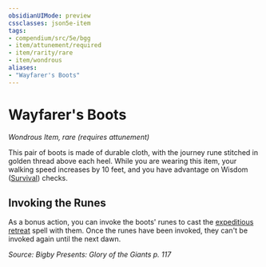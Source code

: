 ```yaml
---
obsidianUIMode: preview
cssclasses: json5e-item
tags:
- compendium/src/5e/bgg
- item/attunement/required
- item/rarity/rare
- item/wondrous
aliases: 
- "Wayfarer's Boots"
---
```

# Wayfarer's Boots
*Wondrous Item, rare (requires attunement)*  


This pair of boots is made of durable cloth, with the journey rune stitched in golden thread above each heel. While you are wearing this item, your walking speed increases by 10 feet, and you have advantage on Wisdom ([Survival](5E2014官方资源/规则/skills.md#Survival)) checks.

## Invoking the Runes

As a bonus action, you can invoke the boots' runes to cast the [expeditious retreat](5E2014官方资源/spells/expeditious-retreat.md) spell with them. Once the runes have been invoked, they can't be invoked again until the next dawn.

*Source: Bigby Presents: Glory of the Giants p. 117*